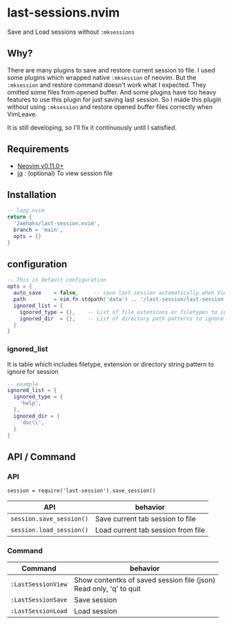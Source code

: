 # last-sessions.nvim

Save and Load sessions without `:mksessions`

## Why?

There are many plugins to save and restore current session to file.
I used some plugins which wrapped native `:mksession` of neovim. But the `:mksession` and restore
command doesn't work what I expected. They omitted some files from opened buffer.
And some plugins have too heavy features to use this plugin for just saving last session.
So I made this plugin without using `:mksession` and restore opened buffer files correctly when VimLeave.

It is still developing, so I'll fix it continuously until I satisfied.

## Requirements

- [Neovim v0.11.0+](https://github.com/neovim/neovim/releases)
- [jq](https://jqlang.org/) : (optional) To view session file

## Installation

```lua
-- lazy.nvim
return {
  'Jaehaks/last-session.nvim',
  branch = 'main',
  opts = {}
}
```

## configuration

```lua
-- This is default configuration
opts = {
  auto_save    = false,     -- save last session automatically when VimLeave
  path         = vim.fn.stdpath('data') .. '/last-session/last-session.json',
  ignored_list = {
    ignored_type = {},    -- List of file extensions or filetypes to ignore
    ignored_dir  = {},    -- List of directory path patterns to ignore
  }
}
```

### ignored_list

It is table which includes filetype, extension or directory string pattern to ignore for session
```lua
-- example
ignored_list = {
  ignored_type = {
    'help',
  },
  ignored_dir = {
    'doc\\',
  }
}
```

## API / Command

### API

`session = require('last-session').save_session()`

|           API            | behavior                           |
| :----------------------: | ---------------------------------- |
| `session.save_session()` | Save current tab session to file   |
| `session.load_session()` | Load current tab session from file |

### Command

|      Command       | behavior                                                               |
| :----------------: | ---------------------------------------------------------------------- |
| `:LastSessionView` | Show contentks of saved session file (json) <br> Read only, 'q' to quit |
| `:LastSessionSave` | Save session |
| `:LastSessionLoad` | Load session |





